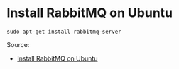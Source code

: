 # Install RabbitMQ on Ubuntu

```
sudo apt-get install rabbitmq-server
```

Source:

- [Install RabbitMQ on Ubuntu](https://www.rabbitmq.com/install-debian.html)
